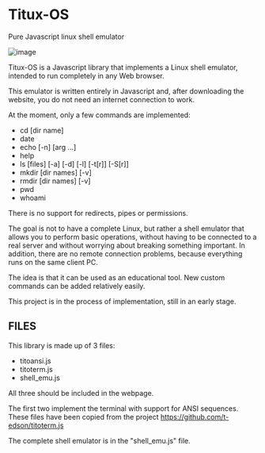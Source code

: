 # Titux-OS

Pure Javascript linux shell emulator

![image](https://github.com/user-attachments/assets/893e1c5c-672f-45a5-b2bf-f2210c7c9a88)

Titux-OS is a Javascript library that implements a Linux shell emulator, intended to run completely in any Web browser.

This emulator is written entirely in Javascript and, after downloading the website, you do not need an internet connection to work.

At the moment, only a few commands are implemented:

* cd [dir name]
* date
* echo [-n] [arg ...]
* help
* ls [files] [-a] [-d] [-l] [-t[r]] [-S[r]]
* mkdir [dir names] [-v]
* rmdir [dir names] [-v]
* pwd
* whoami

There is no support for redirects, pipes or permissions.

The goal is not to have a complete Linux, but rather a shell emulator that allows you to 
perform basic operations, without having to be connected to a real server and without 
worrying about breaking something important.  In addition, there are no remote connection 
problems, because everything runs on the same client PC.

The idea is that it can be used as an educational tool. New custom commands can be added relatively easily.

This project is in the process of implementation, still in an early stage.

## FILES 

This library is made up of 3 files:

* titoansi.js
* titoterm.js
* shell_emu.js

All three should be included in the webpage. 

The first two implement the terminal with support for ANSI sequences. These files have been copied from the project https://github.com/t-edson/titoterm.js

The complete shell emulator is in the "shell_emu.js" file.

